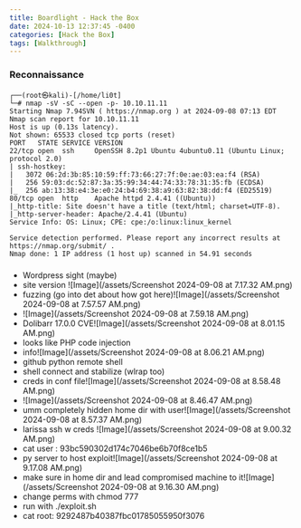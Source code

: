 ```yaml
---
title: Boardlight - Hack the Box
date: 2024-10-13 12:37:45 -0400
categories: [Hack the Box]
tags: [Walkthrough]
---
```

### Reconnaissance

```
┌──(root㉿kali)-[/home/li0t]
└─# nmap -sV -sC --open -p- 10.10.11.11 
Starting Nmap 7.94SVN ( https://nmap.org ) at 2024-09-08 07:13 EDT
Nmap scan report for 10.10.11.11
Host is up (0.13s latency).
Not shown: 65533 closed tcp ports (reset)
PORT   STATE SERVICE VERSION
22/tcp open  ssh     OpenSSH 8.2p1 Ubuntu 4ubuntu0.11 (Ubuntu Linux; protocol 2.0)
| ssh-hostkey: 
|   3072 06:2d:3b:85:10:59:ff:73:66:27:7f:0e:ae:03:ea:f4 (RSA)
|   256 59:03:dc:52:87:3a:35:99:34:44:74:33:78:31:35:fb (ECDSA)
|_  256 ab:13:38:e4:3e:e0:24:b4:69:38:a9:63:82:38:dd:f4 (ED25519)
80/tcp open  http    Apache httpd 2.4.41 ((Ubuntu))
|_http-title: Site doesn't have a title (text/html; charset=UTF-8).
|_http-server-header: Apache/2.4.41 (Ubuntu)
Service Info: OS: Linux; CPE: cpe:/o:linux:linux_kernel

Service detection performed. Please report any incorrect results at https://nmap.org/submit/ .
Nmap done: 1 IP address (1 host up) scanned in 54.91 seconds

```

###
- Wordpress sight (maybe)
- site version ![Image](/assets/Screenshot 2024-09-08 at 7.17.32 AM.png)
- fuzzing (go into det about how got here)![Image](/assets/Screenshot 2024-09-08 at 7.57.57 AM.png)
- ![Image](/assets/Screenshot 2024-09-08 at 7.59.18 AM.png)
- Dolibarr 17.0.0 CVE![Image](/assets/Screenshot 2024-09-08 at 8.01.15 AM.png)
- looks like PHP code injection
- info![Image](/assets/Screenshot 2024-09-08 at 8.06.21 AM.png)
- github python remote shell
- shell connect and stabilize (wlrap too)
- creds in conf file![Image](/assets/Screenshot 2024-09-08 at 8.58.48 AM.png)
- ![Image](/assets/Screenshot 2024-09-08 at 8.46.47 AM.png)
- umm completely hidden home dir with user![Image](/assets/Screenshot 2024-09-08 at 8.57.37 AM.png)
- larissa ssh w creds ![Image](/assets/Screenshot 2024-09-08 at 9.00.32 AM.png)
- cat user : 93bc590302d174c7046be6b70f8ce1b5
- py server to host exploit![Image](/assets/Screenshot 2024-09-08 at 9.17.08 AM.png)
- make sure in home dir and lead compromised machine to it![Image](/assets/Screenshot 2024-09-08 at 9.16.30 AM.png)
- change perms with chmod 777
- run with ./exploit.sh
- cat root: 9292487b40387fbc01785055950f3076
